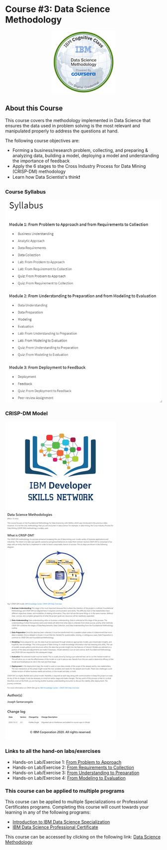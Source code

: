 # Course #3: Data Science Methodology

<p align="center">
<img src="https://github.com/collinbashore/IBM-Data-Science-Professional-Certificate/blob/main/03%20-%20Data%20Science%20Methodology/data-science-methodology.png">
</p>

## About this Course
This course covers the methodology implemented in Data Science that ensures
the data used in problem solving is the most relevant and manipulated properly to address the questions at hand.

The following course objectives are:
- Forming a business/research problem, collecting, and preparing & analyzing data, building a model, deploying a model and understanding the importance
of feedback
- Apply the 6 stages to the Cross Industry Process for Data Mining (CRISP-DM) methodology
- Learn how Data Scientist's think&#10071;

### Course Syllabus

![Course Syllabus](https://github.com/collinbashore/IBM-Data-Science-Professional-Certificate/blob/main/03%20-%20Data%20Science%20Methodology/Syllabus.png)

### CRISP-DM Model

![CRISP-DM Model](https://github.com/collinbashore/IBM-Data-Science-Professional-Certificate/blob/main/03%20-%20Data%20Science%20Methodology/Data%20Science%20Methodologies%20CRISP-DM%20Model.jpg)

### Links to all the hand-on labs/exercises
- Hands-on Lab/Exercise 1: [From Problem to Approach](https://github.com/collinbashore/IBM-Data-Science-Professional-Certificate/blob/main/03%20-%20Data%20Science%20Methodology/DS0103EN-Exercise-From-Problem-to-Approach.ipynb)
- Hands-on Lab/Exercise 2: [From Requirements to Collection](https://github.com/collinbashore/IBM-Data-Science-Professional-Certificate/blob/main/03%20-%20Data%20Science%20Methodology/DS0103EN-Review-From-Requirements-to-Collection.ipynb)
- Hands-on Lab/Exercise 3: [From Understanding to Preparation](https://github.com/collinbashore/IBM-Data-Science-Professional-Certificate/blob/main/03%20-%20Data%20Science%20Methodology/DS0103EN-Exercise-From-Understanding-to-Preparation.ipynb)
- Hands-on Lab/Exercise 4: [From Modeling to Evaluation](https://github.com/collinbashore/IBM-Data-Science-Professional-Certificate/blob/main/03%20-%20Data%20Science%20Methodology/DS0103EN-Exercise-From-Modeling-to-Evaluation.ipynb)

### This course can be applied to multiple programs
This course can be applied to multiple Specializations or Professional Certificates programs. Completing this course will count towards your learning in any of the following programs:
- [Introduction to IBM Data Science Specialization](https://www.coursera.org/specializations/introduction-data-science)
- [IBM Data Science Professional Certificate](https://www.coursera.org/specializations/ibm-data-science)

This course can be accessed by clicking on the following link: [Data Science Methodology](https://www.coursera.org/learn/data-science-methodology?specialization=ibm-data-science)
